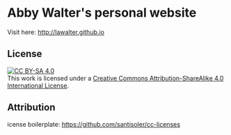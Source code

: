 # Abby Walter's personal website

Visit here: http://lawalter.github.io


## License

[![CC BY-SA 4.0][cc-by-sa-shield]][cc-by-sa]
<br>This work is licensed under a [Creative Commons Attribution-ShareAlike 4.0 International License][cc-by-sa].

[cc-by-sa]: http://creativecommons.org/licenses/by-sa/4.0/
[cc-by-sa-shield]: https://img.shields.io/badge/License-CC%20BY--SA%204.0-lightgrey.svg


## Attribution

icense boilerplate: https://github.com/santisoler/cc-licenses
